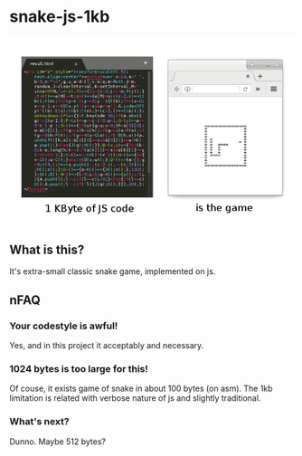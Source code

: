 # snake-js-1kb

![Overview](images/overview.png)

## What is this?
It's extra-small classic snake game, implemented on js.

## nFAQ

### Your codestyle is awful!
Yes, and in this project it acceptably and necessary.

### 1024 bytes is too large for this!
Of couse, it exists game of snake in about 100 bytes (on asm). The 1kb limitation is related with verbose nature of js and slightly traditional.

### What's next?
Dunno. Maybe 512 bytes?